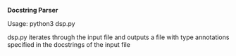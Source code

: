 **Docstring Parser**

Usage:  python3 dsp.py <filename>

dsp.py iterates through the input file and outputs a file with type annotations specified in the docstrings of the input file
